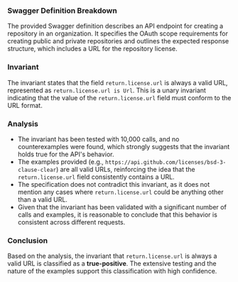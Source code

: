 ### Swagger Definition Breakdown
The provided Swagger definition describes an API endpoint for creating a repository in an organization. It specifies the OAuth scope requirements for creating public and private repositories and outlines the expected response structure, which includes a URL for the repository license.

### Invariant
The invariant states that the field `return.license.url` is always a valid URL, represented as `return.license.url is Url`. This is a unary invariant indicating that the value of the `return.license.url` field must conform to the URL format.

### Analysis
- The invariant has been tested with 10,000 calls, and no counterexamples were found, which strongly suggests that the invariant holds true for the API's behavior.
- The examples provided (e.g., `https://api.github.com/licenses/bsd-3-clause-clear`) are all valid URLs, reinforcing the idea that the `return.license.url` field consistently contains a URL.
- The specification does not contradict this invariant, as it does not mention any cases where `return.license.url` could be anything other than a valid URL.
- Given that the invariant has been validated with a significant number of calls and examples, it is reasonable to conclude that this behavior is consistent across different requests.

### Conclusion
Based on the analysis, the invariant that `return.license.url` is always a valid URL is classified as a **true-positive**. The extensive testing and the nature of the examples support this classification with high confidence.
